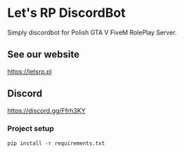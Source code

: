 # Let's RP DiscordBot

Simply discordbot for Polish GTA V FiveM RolePlay Server.

## See our website
https://letsrp.pl

## Discord
https://discord.gg/Ffrh3KY

### Project setup
```
pip install -r requirements.txt
```
